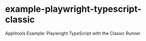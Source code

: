 # example-playwright-typescript-classic
Applitools Example: Playwright TypeScript with the Classic Runner
